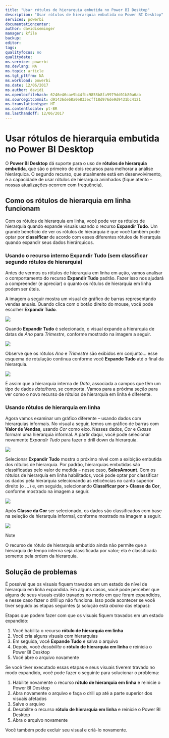 ```yaml
---
title: "Usar rótulos de hierarquia embutida no Power BI Desktop"
description: "Usar rótulos de hierarquia embutida no Power BI Desktop"
services: powerbi
documentationcenter: 
author: davidiseminger
manager: kfile
backup: 
editor: 
tags: 
qualityfocus: no
qualitydate: 
ms.service: powerbi
ms.devlang: NA
ms.topic: article
ms.tgt_pltfrm: NA
ms.workload: powerbi
ms.date: 12/06/2017
ms.author: davidi
ms.openlocfilehash: 6246e46cae9b44fbc9858b8fa9979dd01b80a6ab
ms.sourcegitcommit: d91436de68a0e833ecff18d976de9d9431bc4121
ms.translationtype: HT
ms.contentlocale: pt-BR
ms.lasthandoff: 12/06/2017
---
```

# <a name="use-inline-hierarchy-labels-in-power-bi-desktop"></a>Usar rótulos de hierarquia embutida no Power BI Desktop
O **Power BI Desktop** dá suporte para o uso de **rótulos de hierarquia embutida**, que são o primeiro de dois recursos para melhorar a análise hierárquica. O segundo recurso, que atualmente está em desenvolvimento, é a capacidade de usar rótulos de hierarquia aninhados (fique atento – nossas atualizações ocorrem com frequência).   

## <a name="how-inline-hierarchy-labels-work"></a>Como os rótulos de hierarquia em linha funcionam
Com os rótulos de hierarquia em linha, você pode ver os rótulos de hierarquia quando expande visuais usando o recurso **Expandir Tudo**. Um grande benefício de ver os rótulos de hierarquia é que você também pode optar por **classificar** de acordo com esses diferentes rótulos de hierarquia quando expandir seus dados hierárquicos.

### <a name="using-the-built-in-expand-all-feature-without-sorting-by-hierarchy-labels"></a>Usando o recurso interno Expandir Tudo (sem classificar segundo rótulos de hierarquia)
Antes de vermos os rótulos de hierarquia em linha em ação, vamos analisar o comportamento do recurso **Expandir Tudo** padrão. Fazer isso nos ajudará a compreender (e apreciar) o quanto os rótulos de hierarquia em linha podem ser úteis.

A imagem a seguir mostra um visual de gráfico de barras representando vendas anuais. Quando clica com o botão direito do mouse, você pode escolher **Expandir Tudo**.

![](media/desktop-inline-hierarchy-labels/inlinehierarchy_4.png)

Quando **Expandir Tudo** é selecionado, o visual expande a hierarquia de datas de *Ano* para *Trimestre*, conforme mostrado na imagem a seguir.

![](media/desktop-inline-hierarchy-labels/inlinehierarchy_5.png)

Observe que os rótulos *Ano* e *Trimestre* são exibidos em conjunto... esse esquema de rotulação continua conforme você **Expande Tudo** até o final da hierarquia.

![](media/desktop-inline-hierarchy-labels/inlinehierarchy_6.png)

É assim que a hierarquia interna de *Data*, associada a campos que têm um tipo de dados *data/hora*, se comporta. Vamos para a próxima seção para ver como o novo recurso de rótulos de hierarquia em linha é diferente.

### <a name="using-inline-hierarchy-labels"></a>Usando rótulos de hierarquia em linha
Agora vamos examinar um gráfico diferente – usando dados com hierarquias informais. No visual a seguir, temos um gráfico de barras com **Valor de Vendas**, usando *Cor* como eixo. Nesses dados, *Cor* e *Classe* formam uma hierarquia informal. A partir daqui, você pode selecionar novamente *Expandir Tudo* para fazer o drill down da hierarquia.

![](media/desktop-inline-hierarchy-labels/inlinehierarchy_7.png)

Selecionar **Expandir Tudo** mostra o próximo nível com a exibição embutida dos rótulos de hierarquia. Por padrão, hierarquias embutidas são classificadas pelo valor de medida – nesse caso, **SalesAmount**. Com os rótulos de hierarquia em linha habilitados, você pode optar por classificar os dados pela hierarquia selecionando as reticências no canto superior direito (o **...**) e, em seguida, selecionando **Classificar por > Classe da Cor**, conforme mostrado na imagem a seguir.

![](media/desktop-inline-hierarchy-labels/inlinehierarchy_8.png)

Após **Classe da Cor** ser selecionado, os dados são classificados com base na seleção de hierarquia informal, conforme mostrado na imagem a seguir.

![](media/desktop-inline-hierarchy-labels/inlinehierarchy_9.png)

> [!NOTE]
> O recurso de rótulo de hierarquia embutido ainda não permite que a hierarquia de tempo interna seja classificada por valor; ela é classificada somente pela ordem da hierarquia.
> 
> 

## <a name="troubleshooting"></a>Solução de problemas
É possível que os visuais fiquem travados em um estado de nível de hierarquia em linha expandida. Em alguns casos, você pode perceber que alguns de seus visuais estão travados no modo em que foram expandidos, e nesse caso fazer o drill up não funciona. Isso pode acontecer se você tiver seguido as etapas seguintes (a solução está *abaixo* das etapas):

Etapas que podem fazer com que os visuais fiquem travados em um estado expandido:

1. Você habilita o recurso **rótulo de hierarquia em linha**
2. Você cria alguns visuais com hierarquias
3. Em seguida, você **Expande Tudo** e salva o arquivo
4. Depois, você *desabilita* o **rótulo de hierarquia em linha** e reinicia o Power BI Desktop
5. Você abre o arquivo novamente

Se você tiver executado essas etapas e seus visuais tiverem travado no modo expandido, você pode fazer o seguinte para solucionar o problema:

1. Habilite novamente o recurso **rótulo de hierarquia em linha** e reinicie o Power BI Desktop
2. Abra novamente o arquivo e faça o drill up até a parte superior dos visuais afetados
3. Salve o arquivo
4. Desabilite o recurso **rótulo de hierarquia em linha** e reinicie o Power BI Desktop
5. Abra o arquivo novamente

Você também pode excluir seu visual e criá-lo novamente.


